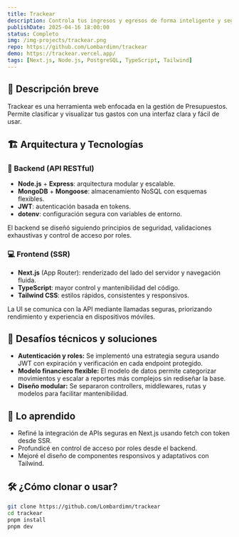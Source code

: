 ```yaml
---
title: Trackear
description: Controla tus ingresos y egresos de forma inteligente y segura.
publishDate: 2025-04-16 18:00:00
status: Completo
img: /img-projects/trackear.png
repo: https://github.com/Lombardimn/trackear
demo: https://trackear.vercel.app/
tags: [Next.js, Node.js, PostgreSQL, TypeScript, Tailwind]
---
```


## 🧾 Descripción breve

Trackear es una herramienta web enfocada en la gestión de Presupuestos. Permite clasificar y visualizar tus gastos con una interfaz clara y fácil de usar.

## 🏗️ Arquitectura y Tecnologías

### 🔐 Backend (API RESTful)

- **Node.js** + **Express**: arquitectura modular y escalable.
- **MongoDB** + **Mongoose**: almacenamiento NoSQL con esquemas flexibles.
- **JWT**: autenticación basada en tokens.
- **dotenv**: configuración segura con variables de entorno.

El backend se diseñó siguiendo principios de seguridad, validaciones exhaustivas y control de acceso por roles.

### 💻 Frontend (SSR)

- **Next.js** (App Router): renderizado del lado del servidor y navegación fluida.
- **TypeScript**: mayor control y mantenibilidad del código.
- **Tailwind CSS**: estilos rápidos, consistentes y responsivos.

La UI se comunica con la API mediante llamadas seguras, priorizando rendimiento y experiencia en dispositivos móviles.

## 🧠 Desafíos técnicos y soluciones

- **Autenticación y roles:** Se implementó una estrategia segura usando JWT con expiración y verificación en cada endpoint protegido.
- **Modelo financiero flexible:** El modelo de datos permite categorizar movimientos y escalar a reportes más complejos sin rediseñar la base.
- **Diseño modular:** Se separaron controllers, middlewares, rutas y modelos para facilitar mantenibilidad.

## 📘 Lo aprendido

- Refiné la integración de APIs seguras en Next.js usando fetch con token desde SSR.
- Profundicé en control de acceso por roles desde el backend.
- Mejoré el diseño de componentes responsivos y adaptativos con Tailwind.

## 🛠️ ¿Cómo clonar o usar?

```bash
git clone https://github.com/Lombardimn/trackear
cd trackear
pnpm install
pnpm dev
```
